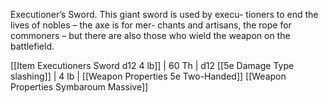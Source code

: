 Executioner’s Sword. This giant sword is used by execu- tioners to end the lives of nobles – the axe is for mer- chants and artisans, the rope for commoners – but there are also those who wield the weapon on the battlefield.

 [[Item Executioners Sword d12 4 lb]]          | 60 Th       | d12 [[5e Damage Type slashing]]    | 4 lb   | [[Weapon Properties 5e Two-Handed]] [[Weapon Properties Symbaroum Massive]]           
